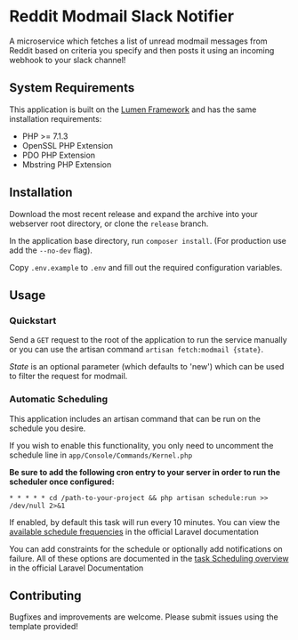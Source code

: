 # Reddit Modmail Slack Notifier

A microservice which fetches a list of unread modmail messages from Reddit based on criteria you specify and then posts it using an incoming webhook to your slack channel!

## System Requirements

This application is built on the [Lumen Framework](https://lumen.laravel.com/docs/5.8) and has the same installation requirements:

* PHP >= 7.1.3
* OpenSSL PHP Extension
* PDO PHP Extension
* Mbstring PHP Extension

## Installation

Download the most recent release and expand the archive into your webserver root directory, or clone the `release` branch.

In the application base directory, run `composer install`. (For production use add the `--no-dev` flag).

Copy `.env.example` to `.env` and fill out the required configuration variables.

## Usage

### Quickstart

Send a `GET` request to the root of the application to run the service manually or you can use the artisan command
`artisan fetch:modmail {state}`. 

_State_ is an optional parameter (which defaults to 'new') which can be used to filter
the request for modmail.

### Automatic Scheduling

This application includes an artisan command that can be run on the schedule you desire.

If you wish to enable this functionality, you only need to uncomment the schedule line in
`app/Console/Commands/Kernel.php`

**Be sure to add the following cron entry to your server in order to run the scheduler once configured:**

```
* * * * * cd /path-to-your-project && php artisan schedule:run >> /dev/null 2>&1
```

If enabled, by default this task will run every 10 minutes. You can view the [available schedule frequencies](https://laravel.com/docs/5.8/scheduling#schedule-frequency-options)
in the official Laravel documentation

You can add constraints for the schedule or optionally add notifications on failure. All of these options are
documented in the [task Scheduling overview](https://laravel.com/docs/5.8/scheduling) in the official Laravel
Documentation

## Contributing

Bugfixes and improvements are welcome. Please submit issues using the template provided! 